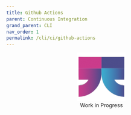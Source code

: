 ```yaml
---
title: Github Actions
parent: Continuous Integration
grand_parent: CLI
nav_order: 1
permalink: /cli/ci/github-actions
---
```


<div class="wip" style="text-align: center">
  <img src="/assets/images/logo-wait-128.png" alt="Work in Progress"/>
  <br/>
  Work in Progress
</div>